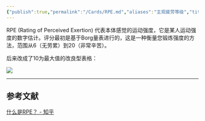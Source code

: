 ```yaml
---
{"publish":true,"permalink":"/Cards/RPE.md","aliases":"主观疲劳等级","title":"RPE","created":"2022-10-17","modified":"2023-03-14","published":"2025-07-29T23:04:10.957+08:00","cssclasses":""}
---
```



RPE (Rating of Perceived Exertion) 代表本体感觉的运动强度，它是某人运动强度的数字估计。评分最初是基于Borg量表进行的，这是一种衡量您锻炼强度的方法，范围从6（无劳累）到20（非常辛苦）。

后来改成了10为最大值的改良型表格：

![](https://pica.zhimg.com/80/v2-6a4e0f6e43258f586b0090cf77634838_1440w.jpg?source=1940ef5c)

---

## 参考文献

[什么是RPE？ - 知乎](https://www.zhihu.com/question/25428368/answer/2152104099)